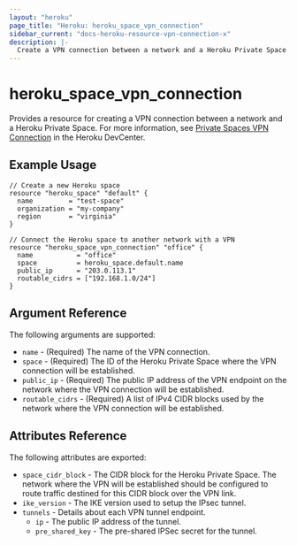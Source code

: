 ```yaml
---
layout: "heroku"
page_title: "Heroku: heroku_space_vpn_connection"
sidebar_current: "docs-heroku-resource-vpn-connection-x"
description: |-
  Create a VPN connection between a network and a Heroku Private Space.
---
```


# heroku\_space\_vpn\_connection

Provides a resource for creating a VPN connection between a network and a Heroku Private Space. For more information, see [Private Spaces VPN Connection](https://devcenter.heroku.com/articles/private-space-vpn-connection?preview=1) in the Heroku DevCenter.

## Example Usage

```hcl-terraform
// Create a new Heroku space
resource "heroku_space" "default" {
  name         = "test-space"
  organization = "my-company"
  region       = "virginia"
}

// Connect the Heroku space to another network with a VPN
resource "heroku_space_vpn_connection" "office" {
  name           = "office"
  space          = heroku_space.default.name
  public_ip      = "203.0.113.1"
  routable_cidrs = ["192.168.1.0/24"]
}
```

## Argument Reference

The following arguments are supported:

* `name` - (Required) The name of the VPN connection.
* `space` - (Required) The ID of the Heroku Private Space where the VPN connection will be established.
* `public_ip` - (Required) The public IP address of the VPN endpoint on the network where the VPN connection will be established.
* `routable_cidrs` - (Required) A list of IPv4 CIDR blocks used by the network where the VPN connection will be established.

## Attributes Reference

The following attributes are exported:

* `space_cidr_block` - The CIDR block for the Heroku Private Space. The network where the VPN will be established should be configured to route traffic destined for this CIDR block over the VPN link.
* `ike_version` - The IKE version used to setup the IPsec tunnel.
* `tunnels` - Details about each VPN tunnel endpoint.
  * `ip` - The public IP address of the tunnel.
  * `pre_shared_key` - The pre-shared IPSec secret for the tunnel.
